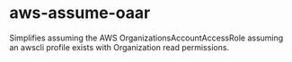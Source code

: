 # aws-assume-oaar
Simplifies assuming the AWS OrganizationsAccountAccessRole assuming an awscli profile exists with Organization read permissions.
